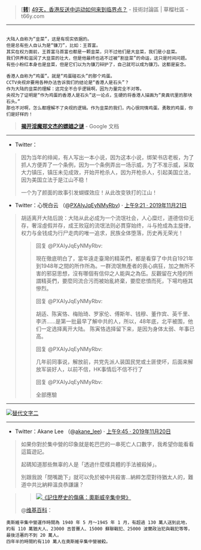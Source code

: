  

> [[**转**](https://www.microsofttranslator.com/bv.aspx?from=&to=zh-CHS&a=https://t66y.com/htm_data/1907/7/3600124.html)] [49天，香港反送中运动如何来到临界点？](https://t66y.com/htm_data/1907/7/3600124.html) - 技術討論區 | 草榴社區 - t66y.com

----------------------------------------------------------------------------------

```

大陆人自称为“韭菜”，这是有现实依据的。
但是总有些人自认为是“镰刀”，比如：王首富。
其实在权力面前，王首富马首富也都是一颗韭菜，只不过他们是大韭菜，我们是小韭菜。
我们供养和滋润了大韭菜的壮大，但是他最终也逃不过被“割韭菜”的命运，这只是时间问题。
有些小粉红本身也是韭菜，但是它们以为为镰刀辩护了，自己就可以成为镰刀。这都是妄念。

香港人自称为“鸡蛋”。就是“鸡蛋碰石头”的那个鸡蛋。
CCTV央视非要用各种办法告诉我们的结论是“香港人是石头”？
作为大陆的韭菜的理解：这完全不合乎逻辑啊，因为力量完全不对等。
央视为了证明是“作为鸡蛋的香港人是石头”这一论点，生硬的将香港人描画为“臭粪坑里的那块石头。”
那也不对啊，怎么都理解不了央视的逻辑。作为韭菜的我们，内心很同情鸡蛋。勇敢的鸡蛋，你们是好样的！

```

> [**揭开淫魔郑文杰的嫖娼之谜**](https://docs.google.com/document/d/1fpYh73b5ZXPpb8ZzpqvYkLagJZv5dYDZlX_PcU0q-cg/preview) - Google 文档

----------------------------------------------------------------------------------

- Twitter：
> 因为当年的绯闻，有人写出一本小说，因为这本小说，绑架书店老板，为了抓人方便弄了一个条例，因为一个条例弄出一场示威，为了不准示威，采取大力镇压，镇压未见成效，开始开枪杀人，因为开枪杀人，引起美国立法，因为美国立法于是江山不稳！
> 
> 一个为了颜面的故事引发蝴蝶效应！从此改变铁打的江山！

- Twitter：心悦白云 （@[PXAIyJqEyNMyRbv](https://twitter.com/PXAIyJqEyNMyRbv/)) · [上午9:21 · 2019年11月21日](https://twitter.com/PXAIyJqEyNMyRbv/status/1197444838712438784)
> 胡适离开大陆后說：大陆从此必成为一个流氓社会，人心糜烂，道德信仰无存，奢淫虛假并存，成王败寇的流氓法则必貫穿始终，斗与抢成為主旋律，权力与金钱成为行尸走肉的唯一追求，民族全体堕落，历史再无荣光！
>>
>> 回复 @PXAIyJqEyNMyRbv:
>>
>> 現在徹底明白了，當年遠走臺灣的精英們，都是看穿了中共自1921年到1948年之間的所作所為。一群流氓無產者的喪心病狂，加之無所不害的邪惡思想，沒有哪個有信仰之人能與之為伍。反觀留在大陸的所謂精英們，要麼同流合污而被始亂終棄，要麼悲憤而死，下場均極其慘烈。
>>
>> 回复 @PXAIyJqEyNMyRbv:
>>
>>胡适、陈寅恪、梅贻琦、罗家伦、傅斯年、钱穆、董作宾、英千里、李济……是第一批最早了解中共的人，所以，48年底，北平被围，他们一定选择离开大陆。
陈寅恪选择留下来，是因为身体太弱、年事已高。
>>
>> 回复 @PXAIyJqEyNMyRbv:
>>
>>几年前同事说，解放前，共党先派人装国民党或土匪使坏，后面来解放军装好人，以前不信，HK事情后不信不行了
>>
>> 回复 @PXAIyJqEyNMyRbv:
>>
>>全部應驗

----------------------------------------------------------------------------------

<p><a href="https://twitter.com/7NHgRK1ld8rKPpX/status/1197518089786540033">
<img src="https://pbs.twimg.com/media/EJ5wWJ4U0AAo96a?format=jpg&name=medium" border="0" alt="替代文字二" title="你这么爱国爱党，那你赵老爷让你出2000块孝敬一下，你就不干了？"></a></p>

----------------------------------------------------------------------------------

- Twitter：Akane Lee （@[akane_lee](https://twitter.com/akane_lee/)) · [上午9:45 · 2019年11月20日](https://twitter.com/akane_lee/status/1197088662065831936)
> 如果你對於集中營的印象就是乾巴巴的一串死亡人口數字，我希望你能看看這篇遊記。
> 
> 起碼知道那些無辜的人是「透過什麼樣具體的手法被殺掉」。
> 
> 別跟我說「閉嘴跪下」就可以免於被中共殺害...納粹怎麼對待猶太人的，難道中共比納粹溫良恭謙讓？

>> <p><a href="https://blog.akanelee.me/2019/11/20/auschwitz-concentration-camp/"><img src="https://pbs.twimg.com/card_img/1197088664154566661/4Sfw26ZW?format=jpg&name=small" border="0" alt="《記住歷史的傷痛：奧斯威辛集中營》" title="《記住歷史的傷痛：奧斯威辛集中營》 · 嫁給 RD 的 UI Designer"></a></p>
> @[维基百科](https://zh.wikipedia.org/wiki/%E5%A5%A5%E6%96%AF%E5%A8%81%E8%BE%9B%E9%9B%86%E4%B8%AD%E8%90%A5)：
```
奧斯維辛集中營運作時間為 1940 年 5 月～1945 年 1 月，有超過 130 萬人送到此地，
約有 110 萬猶大人、23000 吉普賽人、15000 蘇聯戰犯、25000 波蘭政治犯與戰犯等等，最後活著的不到 20 萬人。
四年半的時間約有110 萬人在奧斯維辛集中營被殺。
```
